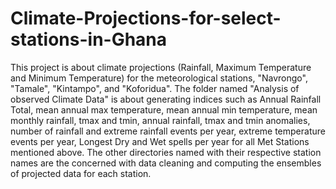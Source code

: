 # Climate-Projections-for-select-stations-in-Ghana
This project is about climate projections (Rainfall, Maximum Temperature and Minimum Temperature) for the meteorological stations, "Navrongo", "Tamale", "Kintampo",
and "Koforidua". The folder named "Analysis of observed Climate Data" is about generating indices such as Annual Rainfall Total, mean annual max temperature, mean annual min temperature, mean monthly rainfall, tmax and tmin, annual rainfall, tmax and tmin anomalies,  number of rainfall and extreme rainfall events per year, extreme temperature events per year, Longest Dry and Wet spells per year for all Met Stations mentioned above.
The other directories named with their respective station names are the concerned with data cleaning and computing the ensembles of projected data for each station.
